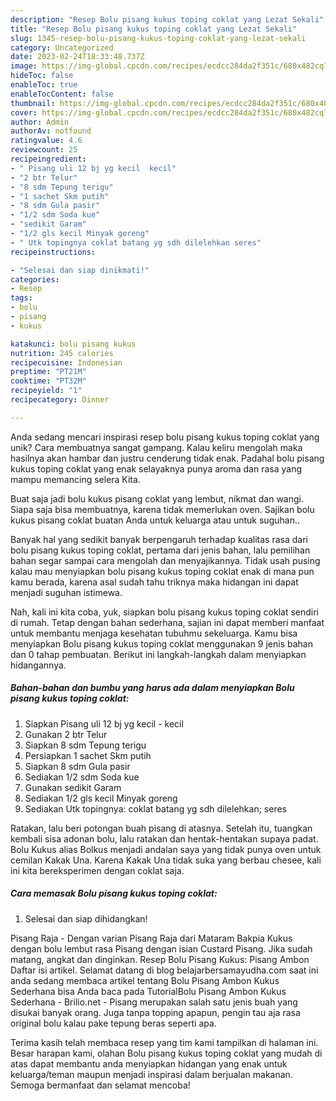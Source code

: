 ```yaml
---
description: "Resep Bolu pisang kukus toping coklat yang Lezat Sekali"
title: "Resep Bolu pisang kukus toping coklat yang Lezat Sekali"
slug: 1345-resep-bolu-pisang-kukus-toping-coklat-yang-lezat-sekali
category: Uncategorized
date: 2023-02-24T18:33:48.737Z
image: https://img-global.cpcdn.com/recipes/ecdcc284da2f351c/680x482cq70/bolu-pisang-kukus-toping-coklat-foto-resep-utama.jpg
hideToc: false
enableToc: true
enableTocContent: false
thumbnail: https://img-global.cpcdn.com/recipes/ecdcc284da2f351c/680x482cq70/bolu-pisang-kukus-toping-coklat-foto-resep-utama.jpg
cover: https://img-global.cpcdn.com/recipes/ecdcc284da2f351c/680x482cq70/bolu-pisang-kukus-toping-coklat-foto-resep-utama.jpg
author: Admin
authorAv: notfound
ratingvalue: 4.6
reviewcount: 25
recipeingredient:
- " Pisang uli 12 bj yg kecil  kecil"
- "2 btr Telur"
- "8 sdm Tepung terigu"
- "1 sachet Skm putih"
- "8 sdm Gula pasir"
- "1/2 sdm Soda kue"
- "sedikit Garam"
- "1/2 gls kecil Minyak goreng"
- " Utk topingnya coklat batang yg sdh dilelehkan seres"
recipeinstructions:

- "Selesai dan siap dinikmati!"
categories:
- Resep
tags:
- bolu
- pisang
- kukus

katakunci: bolu pisang kukus 
nutrition: 245 calories
recipecuisine: Indonesian
preptime: "PT21M"
cooktime: "PT32M"
recipeyield: "1"
recipecategory: Dinner

---
```





Anda sedang mencari inspirasi resep bolu pisang kukus toping coklat yang unik? Cara membuatnya sangat gampang. Kalau keliru mengolah maka hasilnya akan hambar dan justru cenderung tidak enak. Padahal bolu pisang kukus toping coklat yang enak selayaknya punya aroma dan rasa yang mampu memancing selera Kita.





Buat saja jadi bolu kukus pisang coklat yang lembut, nikmat dan wangi. Siapa saja bisa membuatnya, karena tidak memerlukan oven. Sajikan bolu kukus pisang coklat buatan Anda untuk keluarga atau untuk suguhan..

Banyak hal yang sedikit banyak berpengaruh terhadap kualitas rasa dari bolu pisang kukus toping coklat, pertama dari jenis bahan, lalu pemilihan bahan segar sampai cara mengolah dan menyajikannya. Tidak usah pusing kalau mau menyiapkan bolu pisang kukus toping coklat enak di mana pun kamu berada, karena asal sudah tahu triknya maka hidangan ini dapat menjadi suguhan istimewa.






Nah, kali ini kita coba, yuk, siapkan bolu pisang kukus toping coklat sendiri di rumah. Tetap dengan bahan sederhana, sajian ini dapat memberi manfaat untuk membantu menjaga kesehatan tubuhmu sekeluarga. Kamu bisa menyiapkan Bolu pisang kukus toping coklat menggunakan 9 jenis bahan dan 0 tahap pembuatan. Berikut ini langkah-langkah dalam menyiapkan hidangannya.

<!--inarticleads1-->

##### Bahan-bahan dan bumbu yang harus ada dalam menyiapkan Bolu pisang kukus toping coklat:

1. Siapkan  Pisang uli 12 bj yg kecil - kecil
1. Gunakan 2 btr Telur
1. Siapkan 8 sdm Tepung terigu
1. Persiapkan 1 sachet Skm putih
1. Siapkan 8 sdm Gula pasir
1. Sediakan 1/2 sdm Soda kue
1. Gunakan sedikit Garam
1. Sediakan 1/2 gls kecil Minyak goreng
1. Sediakan  Utk topingnya: coklat batang yg sdh dilelehkan; seres


Ratakan, lalu beri potongan buah pisang di atasnya. Setelah itu, tuangkan kembali sisa adonan bolu, lalu ratakan dan hentak-hentakan supaya padat. Bolu Kukus alias Bolkus menjadi andalan saya yang tidak punya oven untuk cemilan Kakak Una. Karena Kakak Una tidak suka yang berbau chesee, kali ini kita bereksperimen dengan coklat saja. 

<!--inarticleads2-->

##### Cara memasak Bolu pisang kukus toping coklat:


1. Selesai dan siap dihidangkan!

Pisang Raja - Dengan varian Pisang Raja dari Mataram Bakpia Kukus dengan bolu lembut rasa Pisang dengan isian Custard Pisang. Jika sudah matang, angkat dan dinginkan. Resep Bolu Pisang Kukus: Pisang Ambon Daftar isi artikel. Selamat datang di blog belajarbersamayudha.com saat ini anda sedang membaca artikel tentang Bolu Pisang Ambon Kukus Sederhana bisa Anda baca pada TutorialBolu Pisang Ambon Kukus Sederhana - Brilio.net - Pisang merupakan salah satu jenis buah yang disukai banyak orang. Juga tanpa topping apapun, pengin tau aja rasa original bolu kalau pake tepung beras seperti apa. 

Terima kasih telah membaca resep yang tim kami tampilkan di halaman ini. Besar harapan kami, olahan Bolu pisang kukus toping coklat yang mudah di atas dapat membantu anda menyiapkan hidangan yang enak untuk keluarga/teman maupun menjadi inspirasi dalam berjualan makanan. Semoga bermanfaat dan selamat mencoba!
